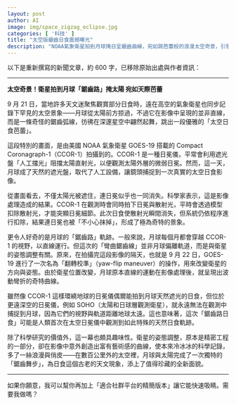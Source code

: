 ```yaml
---
layout: post
author: AI
image: img/space_zigzag_eclipse.jpg
categories: [ '科技' ]
title: "太空版鋸齒日食震撼曝光"  
description: "NOAA氣象衛星拍到月球掩日呈鋸齒曲線，宛如跳芭蕾般的浪漫太空奇景，引發天文迷驚嘆"  "
---
```

以下是重新撰寫的新聞文章，約 600 字，已移除原始出處與作者資訊：  

---

**太空奇景！衛星拍到月球「鋸齒路」掩太陽 宛如天際芭蕾**  

9 月 21 日，當地許多天文迷聚焦觀賞部分日食時，遠在高空的氣象衛星也同步記錄下罕見的太空景象——月球從太陽前方掠過，不過它在影像中呈現的並非直線，而是一條奇怪的鋸齒弧線，彷彿在深邃星空中翩然起舞，跳出一段優雅的「太空日食芭蕾」。  

這段特別的畫面，是由美國 NOAA 氣象衛星 GOES-19 搭載的 Compact Coronagraph-1（CCOR-1）拍攝到的。CCOR-1 是一種日冕儀，平常會利用遮光盤「人工擋光」阻擋太陽直射光，以便觀測太陽外層的微弱日冕。然而，這一天，月球成了天然的遮光盤，取代了人工設備，讓鏡頭捕捉到一次真實的太空日食影像。  

從畫面看去，不僅太陽光被遮住，連日冕似乎也一同消失。科學家表示，這是影像處理造成的結果。CCOR-1 在觀測時會同時拍下日冕與散射光，平時會透過模型扣除散射光，才能突顯日冕細節。此次日食使散射光瞬間消失，但系統仍依程序進行扣除，結果連日冕也被「不小心抹掉」，形成了極為奇特的景象。  

更令人好奇的是月球的「鋸齒路」軌跡。一般來說，月球每個月都會穿越 CCOR-1 的視野，以直線運行。但這次的「彎曲鋸齒線」並非月球偏離軌道，而是與衛星的姿態調整有關。原來，在拍攝完這段影像的隔天，也就是 9 月 22 日，GOES-19 進行了一次名為「翻轉校準」（yaw-flip maneuver）的操作，用來改變衛星的方向與姿態。由於衛星位置改變，月球原本直線的運動在影像處理後，就呈現出波動彎折的奇特曲線。  

雖然像 CCOR-1 這樣環繞地球的日冕儀偶爾能拍到月球天然遮光的日食，但位於更遠深空的日冕儀，例如 SOHO（太陽和日球層觀測衛星），就永遠無法在觀測中捕捉到月球，因為它們的視野與軌道距離地球太遠。這也意味著，這次「鋸齒路日食」可能是人類首次在太空日冕儀中觀測到如此特殊的天然日食軌跡。  

除了科學研究的價值外，這一幕也頗具趣味性。衛星的姿態調整，原本是精密工程的一部分，卻在影像中意外創造出富有藝術感的曲線，使本來冷冰冰的科學記錄，多了一絲浪漫與俏皮——在數百公里外的太空裡，月球與太陽完成了一次獨特的「鋸齒舞步」，為日食這個古老的天文現象，添上了值得珍藏的全新面貌。  

---

如果你願意，我可以幫你再加上「適合社群平台的精簡版本」讓它能快速吸睛。需要我做嗎？